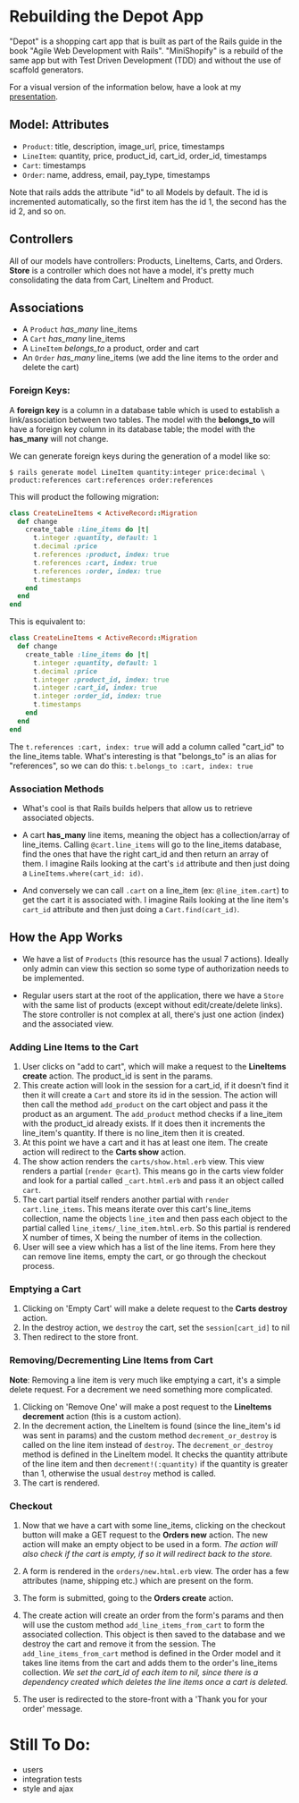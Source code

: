 # Rebuilding the Depot App

"Depot" is a shopping cart app that is built as part of the Rails guide in the book "Agile Web Development with Rails". "MiniShopify" is a rebuild of the same app but with Test Driven Development (TDD) and without the use of scaffold generators.

For a visual version of the information below, have a look at my [presentation](http://www.aomran.com/depot-presentation).

## Model: Attributes
- `Product`: title, description, image_url, price, timestamps
- `LineItem`: quantity, price, product_id, cart_id, order_id, timestamps
- `Cart`: timestamps
- `Order`: name, address, email, pay_type, timestamps

Note that rails adds the attribute "id" to all Models by default. The id is incremented automatically, so the first item has the id 1, the second has the id 2, and so on.

## Controllers
All of our models have controllers: Products, LineItems, Carts, and Orders. **Store** is a controller which does not have a model, it's pretty much consolidating the data from Cart, LineItem and Product.

## Associations
- A `Product` *has_many* line_items
- A `Cart` *has_many* line_items
- A `LineItem` *belongs_to* a product, order and cart
- An `Order` *has_many* line_items (we add the line items to the order and delete the cart)

### Foreign Keys:

A **foreign key** is a column in a database table which is used to establish a link/association between two tables. The model with the **belongs_to** will have a foreign key column in its database table; the model with the **has_many** will not change.

We can generate foreign keys during the generation of a model like so:

```
$ rails generate model LineItem quantity:integer price:decimal \
product:references cart:references order:references
```


This will product the following migration:

```ruby
class CreateLineItems < ActiveRecord::Migration
  def change
    create_table :line_items do |t|
      t.integer :quantity, default: 1
      t.decimal :price
      t.references :product, index: true
      t.references :cart, index: true
      t.references :order, index: true
      t.timestamps
    end
  end
end
```

This is equivalent to:

```ruby
class CreateLineItems < ActiveRecord::Migration
  def change
    create_table :line_items do |t|
      t.integer :quantity, default: 1
      t.decimal :price
      t.integer :product_id, index: true
      t.integer :cart_id, index: true
      t.integer :order_id, index: true
      t.timestamps
    end
  end
end
```

The `t.references :cart, index: true` will add a column called "cart_id" to the line_items table. What's interesting is that "belongs_to" is an alias for "references", so we can do this: `t.belongs_to :cart, index: true`


### Association Methods
* What's cool is that Rails builds helpers that allow us to retrieve associated objects.

* A cart **has_many** line items, meaning the object has a collection/array of line_items. Calling `@cart.line_items` will go to the line_items database, find the ones that have the right cart_id and then return an array of them. I imagine Rails looking at the cart's `id` attribute and then just doing a `LineItems.where(cart_id: id)`.

* And conversely we can call `.cart` on a line_item (ex: `@line_item.cart`) to get the cart it is associated with. I imagine Rails looking at the line item's `cart_id` attribute and then just doing a `Cart.find(cart_id)`.


## How the App Works
* We have a list of `Products` (this resource has the usual 7 actions). Ideally only admin can view this section so some type of authorization needs to be implemented.

* Regular users start at the root of the application, there we have a `Store` with the same list of products (except without edit/create/delete links). The store controller is not complex at all, there's just one action (index) and the associated view.

### Adding Line Items to the Cart
1. User clicks on "add to cart", which will make a request to the **LineItems create** action. The product_id is sent in the params.
2. This create action will look in the session for a cart_id, if it doesn't find it then it will create a `Cart` and store its id in the session. The action will then call the method `add_product` on the cart object and pass it the product as an argument. The `add_product` method checks if a line_item with the product_id already exists. If it does then it increments the line_item's quantity. If there is no line_item then it is created.
3. At this point we have a cart and it has at least one item. The create action will redirect to the **Carts show** action.
4. The show action renders the `carts/show.html.erb` view. This view renders a partial (` render @cart `). This means go in the carts view folder and look for a partial called `_cart.html.erb` and pass it an object called `cart`.
5. The cart partial itself renders another partial with ` render cart.line_items `. This means iterate over this cart's line_items collection, name the objects `line_item` and then pass each object to the partial called `line_items/_line_item.html.erb`. So this partial is rendered X number of times, X being the number of items in the collection.
6. User will see a view which has a list of the line items. From here they can remove line items, empty the cart, or go through the checkout process.

### Emptying a Cart
1. Clicking on 'Empty Cart' will make a delete request to the **Carts destroy** action.
2. In the destroy action, we `destroy` the cart, set the `session[cart_id]` to nil
3. Then redirect to the store front.

### Removing/Decrementing Line Items from Cart
**Note**: Removing a line item is very much like emptying a cart, it's a simple delete request. For a decrement we need something more complicated.

1. Clicking on 'Remove One' will make a post request to the **LineItems decrement** action (this is a custom action).
2. In the decrement action, the LineItem is found (since the line_item's id was sent in params) and the custom method `decrement_or_destroy` is called on the line item instead of `destroy`. The `decrement_or_destroy` method is defined in the LineItem model. It checks the quantity attribute of the line item and then `decrement!(:quantity)` if the quantity is greater than 1, otherwise the usual `destroy` method is called.
3. The cart is rendered.

### Checkout
1. Now that we have a cart with some line_items, clicking on the checkout button will make a GET request to the **Orders new** action. The new action will make an empty object to be used in a form. *The action will also check if the cart is empty, if so it will redirect back to the store.*
2. A form is rendered in the `orders/new.html.erb` view. The order has a few attributes (name, shipping etc.) which are present on the form.
3. The form is submitted, going to the **Orders create** action.
4. The create action will create an order from the form's params and then will use the custom method `add_line_items_from_cart` to form the associated collection. This object is then saved to the database and we destroy the cart and remove it from the session. The `add_line_items_from_cart` method is defined in the Order model and it takes line items from the cart and adds them to the order's line_items collection. *We set the cart_id of each item to nil, since there is a dependency created which deletes the line items once a cart is deleted.*

5. The user is redirected to the store-front with a 'Thank you for your order' message.


# Still To Do:
- users
- integration tests
- style and ajax